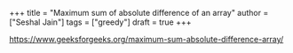 +++
title = "Maximum sum of absolute difference of an array"
author = ["Seshal Jain"]
tags = ["greedy"]
draft = true
+++

<https://www.geeksforgeeks.org/maximum-sum-absolute-difference-array/>
